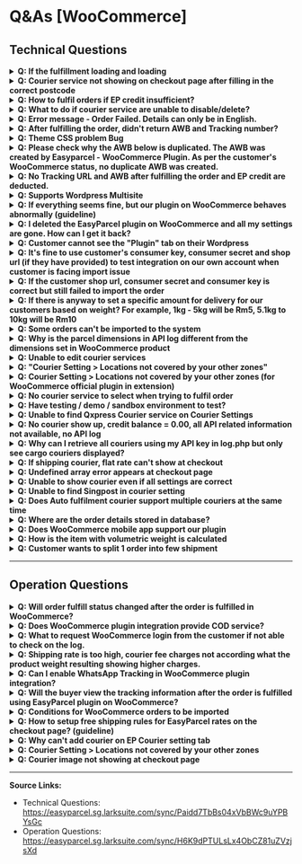 # Q&As [WooCommerce]

## Technical Questions

<details>
<summary><strong>Q: If the fulfillment loading and loading</strong></summary>

<img width="2000" height="663" alt="image" src="https://github.com/user-attachments/assets/6f5b796f-cb18-4919-acd6-110e249e7981" />

**Possible Solutions:**

**A1:** This may be due to a **Slow Server Problem**.

**A2:** Cache issue. Ctrl+Shift+R to clear cache.

**A3:** Version problem (please update to our latest version of plugin)

**A4:** Suggest customer to check on their WooCommerce status log to look for hint for the cause of the issue.

</details>

<details>
<summary><strong>Q: Courier service not showing on checkout page after filling in the correct postcode</strong></summary>

**Solutions:**

- Make sure the Shipping Zone and Add courier services is being added.
  <img width="2000" height="793" alt="image" src="https://github.com/user-attachments/assets/11b610ab-f3a4-4f5a-b0bd-cbc76dc26128" />

- Make sure the EasyParcel Courier Setting is being added.
  <img width="2000" height="606" alt="image" src="https://github.com/user-attachments/assets/293187a4-e78d-450b-ba21-568f889da9b8" />

- Make sure easyparcel plugin version is the latest version
- Deleting and adding again the zone and courier settings when using dated old version of plugin to set the settings. This will normally be happened when is using the specific courier service(s), as the courier service names will be changed or updated.
- If issue did not resolve please reach out to our easyparcel integrations support, they will assist you further in this

</details>

<details>
<summary><strong>Q: How to fulfil orders if EP credit insufficient?</strong></summary>

**A:** You may top up the the credit on our easyparcel website, then return back to woocommerce to refulfil the orders
</details>

<details>
<summary><strong>Q: What to do if courier service are unable to disable/delete?</strong></summary>

**Step 1:** Delete any location in the destination. For example Labuan, Malaysia.

<img width="2000" height="1028" alt="asynccode" src="https://github.com/user-attachments/assets/51149ee8-ea9f-42ca-9bae-c222a9525ed3" />


**Step 2:** Disable the desired courier service and click save.

<img width="2000" height="884" alt="asynccode" src="https://github.com/user-attachments/assets/2bed8293-f54a-40a0-8989-fce32977bdac" />


**Step 3:** The courier service disabled will probably enabled automatically, disable it again and click save and the courier service will be disabled.

**Step 4:** Add back the deleted location.

<img width="2000" height="801" alt="asynccode" src="https://github.com/user-attachments/assets/db9f6bba-fc9a-493c-8a2a-d7616c1a186c" />

**Step 5:** Check the store's checkout page to make sure the courier service has been disabled.

<img width="2000" height="1865" alt="asynccode" src="https://github.com/user-attachments/assets/bc238cb1-cfde-4266-abba-9b43e8376ac3" />

</details>

<details>
<summary><strong>Q: Error message - Order Failed. Details can only be in English.</strong></summary>

**A:** Please check whether the details contain other languages. As some of the courier partnerships are just receiving in English. Hence, we default all of the details can be received in English.

<img width="777" height="373" alt="image" src="https://github.com/user-attachments/assets/00c2b35c-8d6d-4973-84b2-14e53736171f" />

<img width="314" height="243" alt="image" src="https://github.com/user-attachments/assets/784162b4-9c5a-4b5a-8ad5-43705d7a2702" />

</details>

<details>
<summary><strong>Q: After fulfilling the order, didn't return AWB and Tracking number?</strong></summary>

**A:** This might because of the customer's EP account is having insufficient credit or courier side didn't return the AWB yet. Hence, the customers have to wait for returning. Check for api log for hint.

</details>

<details>
<summary><strong>Q: Theme CSS problem Bug</strong></summary>

**A:** Edit the CSS of the theme

</details>

<details>
<summary><strong>Q: Please check why the AWB below is duplicated. The AWB was created by Easyparcel - WooCommerce Plugin. As per the customer's WooCommerce status, no duplicate AWB was created.</strong></summary>

**A:** This duplicate AWB issue is occurring due to server problems. The slow server may receive the request multiple times, resulting in duplicate AWBs. However, based on the EasyParcel record, there are no duplicate AWBs. May request cancel in EP website.

</details>

<details>
<summary><strong>Q: No Tracking URL and AWB after fulfilling the order and EP credit are deducted.</strong></summary>

**A:** The reason this issue happen is because our side does not receive the AWB generated by courier. The solution for this issue is:

- Login into EasyParcel Website
- Go to "Manage Parcel" -> "All Parcel"
- Find the order that does not have AWB and download the AWB from the EasyParcel Website.

**Note:** At EasyParcel WooCommerce Plugin version 1.6.7.5 or version 1.6.8.3 and later, this issue shouldn't happen as we've added retrieve AWB function in it.

</details>

<details>
<summary><strong>Q: Supports Wordpress Multisite</strong></summary>

Install WooCommerce and EasyParcel plugin through Network Administrator (plugins stay deactivated)

Activate both plugins thru sub-site Administrator

</details>

<details>
<summary><strong>Q: If everything seems fine, but our plugin on WooCommerce behaves abnormally (guideline)</strong></summary>

**Troubleshooting Steps:**

- Ask for WooCommerce status log to look for the hint

  > Hi, could you check on your WooCommerce status log to see if there are any error logs related to EasyParcel plugin, especially the log named as "fatal-errors"? Thanks

- If you really have no clue on the issue, request access to their Wordpress admin panel to debug directly.

- Utilize "Network" and "Console" tabs in developer tools (F12) to debug

**Network debugging:**
- Request url
- Payload
- Response

**Console debugging:**
- Check for JavaScript errors

**Additional debugging tips:**
- Inspect the element to know the details (class name, id) of element added by our plugin, as a key to find where this element is added in our code
- Edit the code at "Plugin File Editor" under "Tools" or "Plugins" tab
- Add the logs using:
  - JS: `console.log()`
  - PHP: `echo/print_r`
  - Use properly as it may affect the front end of the website.
  - WooCommerce env with php: `wc_get_logger()->debug();`
- Get the log at "WooCommerce" -> "Status" -> "Logs". If the log is added to our plugin, the name of the log file would be in format: "plugin-easyparcel-woocommerce-plugin-vX-X-X-X"

</details>

<details>
<summary><strong>Q: I deleted the EasyParcel plugin on WooCommerce and all my settings are gone. How can I get it back?</strong></summary>

**A:** You may check the "EasyParcel Backup & Restore" settings to check whether you have backup of the settings. If yes, you may restore the settings. If not, then the only solution is to reset the settings.

</details>

<details>
<summary><strong>Q: Customer cannot see the "Plugin" tab on their Wordpress</strong></summary>

**A:** Might be due to customer not logging into administrator account

</details>

<details>
<summary><strong>Q: It's fine to use customer's consumer key, consumer secret and shop url (if they have provided) to test integration on our own account when customer is facing import issue</strong></summary>

This is acceptable for troubleshooting purposes.

</details>

<details>
<summary><strong>Q: If the customer shop url, consumer secret and consumer key is correct but still failed to import the order</strong></summary>

**A:** Suggest them to delete the integration and integrate again to see if the issue is solved

</details>

<details>
<summary><strong>Q: If there is anyway to set a specific amount for delivery for our customers based on weight? For example, 1kg - 5kg will be Rm5, 5.1kg to 10kg will be Rm10</strong></summary>

**A:** No. Currently our plugin does not have this feature

</details>

<details>
<summary><strong>Q: Some orders can't be imported to the system</strong></summary>

**Requirements for order import:**
- Order generated within 7 days
- Order status is processing
- Make sure product weight value is not empty

</details>

<details>
<summary><strong>Q: Why is the parcel dimensions in API log different from the dimensions set in WooCommerce product</strong></summary>

**A:** Check the unit set in WooCommerce. If it is not cm, it will be converted and shown in cm in the API log.

</details>

<details>
<summary><strong>Q: Unable to edit courier services</strong></summary>

The courier services are can't be edited once you save changes, users need to delete to add new courier service to change

Courier service type only able to be select when adding new service

</details>

<details>
<summary><strong>Q: "Courier Setting > Locations not covered by your other zones"</strong></summary>

**Solution:**
- Check their version, if using legacy (e.g. v1.6.8.18) ask them to switch to
- Check if this option is enabled

</details>

<details>
<summary><strong>Q: Courier Setting > Locations not covered by your other zones (for WooCommerce official plugin in extension)</strong></summary>

**Solution:**
Try switching to the plugin from our portal instead

Switch from EasyParcel Shipping from this to our version

</details>

<details>
<summary><strong>Q: No courier service to select when trying to fulfil order</strong></summary>

**Solutions:**
- Check api log, could be because weight is 0, no shipping postcode, etc
- Check EasyParcel Shipping page. If not filled up, API will not get any requests

</details>

<details>
<summary><strong>Q: Have testing / demo / sandbox environment to test?</strong></summary>

**A:** No, our plugin is only for live use.

</details>

<details>
<summary><strong>Q: Unable to find Qxpress Courier service on Courier Settings</strong></summary>

Due to recent Qxpress brand name changes, Qxpress will no longer be available as a courier option and has been updated to Tracxlogis. To change from Qxpress to Tracxlogis:

1. Go to WooCommerce -> Settings -> Shipping -> EasyParcel Courier Setting
2. Select and Edit Zones that previously selected Qxpress as Courier Service
3. Delete the Qxpress Courier
4. Add new courier services
5. Select Tracxlogis as Courier Service
6. Select the rate settings preferred
7. Save Changes.

</details>

<details>
<summary><strong>Q: No courier show up, credit balance = 0.00, all API related information not available, no API log</strong></summary>

**Check if its status 403 (Forbidden) issue:**

```php
// easiest way to check is using easyparcel shipping settings page
// in check credit balance api call, log the response code to check

wc_get_logger()->info(wp_remote_retrieve_response_code($r));
// then check in woocommerce status -> log
```

**To suggest fix to customer:**
https://www.cloudways.com/blog/wordpress-403-forbidden-error/#fixes

</details>

<details>
<summary><strong>Q: Why can I retrieve all couriers using my API key in log.php but only see cargo couriers displayed?</strong></summary>

If the volumetric weight calculated using the volumetric calculator is higher than the actual weight, the volumetric weight will be used as the final weight.

</details>

<details>
<summary><strong>Q: If shipping courier, flat rate can't show at checkout</strong></summary>

**A:** But it got show at api log, It mind due to user woocommerce problem so it won't display any rate even if is a flat rate

</details>

<details>
<summary><strong>Q: Undefined array error appears at checkout page</strong></summary>

**Solution:**
Ask customer to turn off debug mode on wp-config.php file

Sample code:
```php
define( 'WP_DEBUG', false );
```

**Reference article:**
https://developer.wordpress.org/advanced-administration/debug/debug-wordpress/

</details>

<details>
<summary><strong>Q: Unable to show courier even if all settings are correct</strong></summary>

It may be due to the easy parcel courier setting section where one zone is everywhere. This will create cache and block the country showing courier delete that everywhere zone then the problem will be fixed.

</details>

<details>
<summary><strong>Q: Unable to find Singpost in courier setting</strong></summary>

Due to recent Singpost brand name changes, Singpost will no longer be available as a courier option and has been updated to Speedpost. To change from Singpost to Speedpost:

1. Go to WooCommerce -> Settings -> Shipping -> EasyParcel Courier Setting
2. Select and Edit Zones that previously selected Singpost as Courier Service
3. Delete the Singpost Courier
4. Add new courier services
5. Select Speedpost as Courier Service
6. Select the rate settings preferred
7. Save Changes.

May refer to trackxlogis document or you can re-add by shipping zone edit -> add courier -> choose speedpost courier -> then save changes

</details>

<details>
<summary><strong>Q: Does Auto fulfilment courier support multiple couriers at the same time</strong></summary>

Currently, we don't support multiple couriers at the same time

</details>

<details>
<summary><strong>Q: Where are the order details stored in database?</strong></summary>

It is stored in order_meta. To replicate the no airway bill scenario, you may delete the `_ep_awb`'s meta value

*There will be another set of order details in postmeta table. You can ignore it, if you want to replicate the no airway bill scenario*

</details>

<details>
<summary><strong>Q: Does WooCommerce mobile app support our plugin</strong></summary>

**A:** No, WooCommerce mobile app does not support our plugin, to fulfil the order via woocommerce plugin, will need to use Web version of woocommerce.

To access Web version of woocommerce through app you follow as such:
App dashboard, bottom right button -> select WC admin

</details>

<details>
<summary><strong>Q: How is the item with volumetric weight is calculated</strong></summary>

**How We Handle Package Dimensions for Multiple Items**

When processing orders with multiple items, we don't simply add up all the dimensions. Instead, we use a **smart packaging algorithm** that optimizes the final package size to avoid excessive volumetric weight charges.

**Our Dimension Calculation Logic:**

**For each item in the order:**
- We track both the **maximum** dimension and **sum** of dimensions for length, width, and height
- Each dimension is converted to centimeters and validated

**Smart Packaging Algorithm:**

We calculate three sums: sumLength, sumWidth, sumHeight
Then we find the smallest sum among these three
Final dimensions are determined as:
- If sumLength is smallest → Use: sumLength × maxWidth × maxHeight
- If sumWidth is smallest → Use: maxLength × sumWidth × maxHeight  
- If sumHeight is smallest → Use: maxLength × maxWidth × sumHeight

**Why This Approach?**

**Problem:** Simply adding all dimensions (L+L+L, W+W+W, H+H+H) would create unrealistically large packages and result in very high volumetric weight charges.

**Solution:** Our algorithm assumes items can be packed efficiently by:
- **Stacking** along the smallest total dimension
- **Using the largest single item size** for the other two dimensions

**Example:**

If you order 3 identical boxes (10cm × 5cm × 3cm each):
- Simple sum would be: 30cm × 15cm × 9cm = 4,050 cm³
- Our smart algorithm: 30cm × 5cm × 3cm = 450 cm³ *(stacking along length)*

This represents realistic packaging where items are stacked efficiently, resulting in more accurate shipping costs and better customer experience.

**Benefits:**
- ✅ **Lower shipping costs** due to realistic volumetric weight
- ✅ **Accurate courier quotations**
- ✅ **Efficient packaging** recommendations
- ✅ **Prevents overcharging** customers

**Basically:**
W/L/H = width length height
Smallest sum of either W/L/H × the largest W/L/H × the W/L/H

</details>

<details>
<summary><strong>Q: Customer wants to split 1 order into few shipment</strong></summary>

We recommend that sellers use this plugin. However, we advise them to mark up their shipping fees. This is because the plugin cannot collect multiple shipping fees from buyers, and the order can only be split once the buyer has completed the payment.

</details>

---

## Operation Questions

<details>
<summary><strong>Q: Will order fulfill status changed after the order is fulfilled in WooCommerce?</strong></summary>

When importing an order to the EP dashboard and fulfilling it, the order status in WooCommerce will not update to "complete." The order status will be updated to "complete" only when the order is fulfilled in WooCommerce.

If the customer's EP credit is not enough, the order could not be made and the status will not be updated. Additionally, if the customer pays for the order shipping on the EP dashboard, the order status will not be updated to "Complete" automatically. The customer will need to manually change the status.

</details>

<details>
<summary><strong>Q: Does WooCommerce plugin integration provide COD service?</strong></summary>

**A:** No, COD service is not provided in WooCommerce plugin version. If the customer wishes to use COD, they might have to use the Simple Version, import and fulfill their orders through EasyParcel.

</details>

<details>
<summary><strong>Q: What to request WooCommerce login from the customer if not able to check on the log.</strong></summary>

**A:** Those are the required data:
- WordPress login URL:
- Username:
- Password:

</details>

<details>
<summary><strong>Q: Shipping rate is too high, courier fee charges not according what the product weight resulting showing higher charges.</strong></summary>

**A:** Check the dimension of the product. Please remove the product dimensions and only include the weight. If the product has variations, the dimensions of those variations also need to be specified.

After making any changes, it is necessary to clear the WooCommerce cart and refresh the page before testing the modifications. This ensures that you begin with a clean cart and allows the changes to be properly reflected throughout the shopping process.

</details>

<details>
<summary><strong>Q: Can I enable WhatsApp Tracking in WooCommerce plugin integration?</strong></summary>

No, WhatsApp tracking currently (22nd August 2024) only available on simple integration

</details>

<details>
<summary><strong>Q: Will the buyer view the tracking information after the order is fulfilled using EasyParcel plugin on WooCommerce?</strong></summary>

Yes, the customer can view it.

</details>

<details>
<summary><strong>Q: Conditions for WooCommerce orders to be imported</strong></summary>

**Requirements:**
- The order status is "processing" in woocommerce
- The order modified for the last 7 days
- The order not imported to Easyparcel before

**Reference path:**
- `portal-laravel/public/legacy/application/CUS_V8/Singapore/mvc/model/Database/cintegrationDB.php`
- `portal-laravel/public/legacy/application/CUS_V8/Malaysia/mvc/model/Database/cintegrationDB.php`

</details>

<details>
<summary><strong>Q: How to setup free shipping rules for EasyParcel rates on the checkout page? (guideline)</strong></summary>

The customer may add free shipping rule at the EasyParcel Courier Setting. Here are the steps:

1. Go to "WooCommerce" -> "Settings" -> "Shipping" -> "EasyParcel Courier Setting", click "Edit" on the zone that needs to add free shipping rule
2. Click "Edit" on the courier service added
3. Check the "Enable free shipping rule to apply" to enable free shipping rule, select "A minimum order amount" or "A minimum order quantity" at "Free shipping requires..", then value accordingly, then click "Save changes"

**Note:** Please note that the rates generated at the checkout page using our plugin currently does not support currency conversion, currently our plugin only supports Malaysia and Singapore rates. For example, if the Country selected at "EasyParcel Shipping" setting is "Malaysia" and the base currency of customer's woocommerce store is USD, the value of rates returned by our plugin will be in myr value but labelled as usd at the checkout page.

</details>

<details>
<summary><strong>Q: Why can't add courier on EP Courier setting tab</strong></summary>

Because User didn't set the shipping zone or didn't fill up the integration ID on EP setting page

</details>

<details>
<summary><strong>Q: Courier Setting > Locations not covered by your other zones</strong></summary>

Ask for their plugin version, older plugins will have this bug

</details>

<details>
<summary><strong>Q: Courier image not showing at checkout page</strong></summary>

If user using plugin version 1.0.7, the courier image will not show at checkout page is due to a bug.

If you're using version 1.6.8.18 or later and the courier image still isn't appearing, it could be because your chosen theme doesn't support the courier image. The default checkout theme does support it. To resolve this issue, you can either switch to a theme that supports the courier image or modify your current theme to enable it.

</details>

---

**Source Links:**
- Technical Questions: https://easyparcel.sg.larksuite.com/sync/Paidd7TbBs04xVbBWc9uYPBYsGc
- Operation Questions: https://easyparcel.sg.larksuite.com/sync/H6K9dPTULsLx4ObCZ81uZVzjsXd
